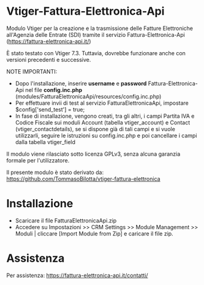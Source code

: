 # Vtiger-Fattura-Elettronica-Api
Modulo Vtiger per la creazione e la trasmissione delle Fatture Elettroniche all'Agenzia delle Entrate (SDI) 
tramite il servizio Fattura-Elettronica-Api (https://fattura-elettronica-api.it/)

È stato testato con Vtiger 7.3. Tuttavia, dovrebbe funzionare anche con versioni precedenti e successive.

NOTE IMPORTANTI:
- Dopo l'installazione, inserire **username** e **password** Fattura-Elettronica-Api nel file **config.inc.php** (modules/FatturaElettronicaApi/resources/config.inc.php)
- Per effettuare invii di test al servizio FatturaElettronicaApi, impostare $config['send_test'] = true;
- In fase di installazione, vengono creati, tra gli altri, i campi Partita IVA e Codice Fiscale sui moduli Account (tabella vtiger_account) e Contact (vtiger_contactdetails),
  se si dispone già di tali campi e si vuole utilizzarli, seguire le istruzioni su config.inc.php e poi cancellare i campi dalla tabella vtiger_field

Il modulo viene rilasciato sotto licenza GPLv3, senza alcuna garanzia formale per l'utilizzatore.

Il presente modulo è stato derivato da: https://github.com/TommasoBilotta/vtiger-fattura-elettronica

# Installazione

- Scaricare il file FatturaElettronicaApi.zip
- Accedere su Impostazioni >> CRM Settings >> Module Management >> Moduli | cliccare [Import Module from Zip] 
e caricare il file zip.

# Assistenza

Per assistenza: https://fattura-elettronica-api.it/contatti/
